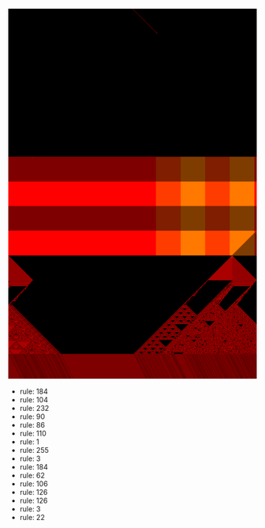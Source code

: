 ![photo](./output.png) 
 * rule: 184
* rule: 104
* rule: 232
* rule: 90
* rule: 86
* rule: 110
* rule: 1
* rule: 255
* rule: 3
* rule: 184
* rule: 62
* rule: 106
* rule: 126
* rule: 126
* rule: 3
* rule: 22
